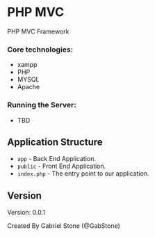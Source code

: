 # PHP MVC
PHP MVC Framework

### Core technologies:
- xampp
- PHP
- MYSQL
- Apache

### Running the Server:
- TBD

## Application Structure
- `app` - Back End Application.
- `public` - Front End Application.
- `index.php` - The entry point to our application. 

## Version
Version: 0.0.1

Created By Gabriel Stone (@GabStone)